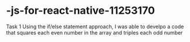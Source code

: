 # -js-for-react-native-11253170
Task 1
Using the if/else statement approach, I was able to develpo a code that squares each even number in the array and triples each odd number